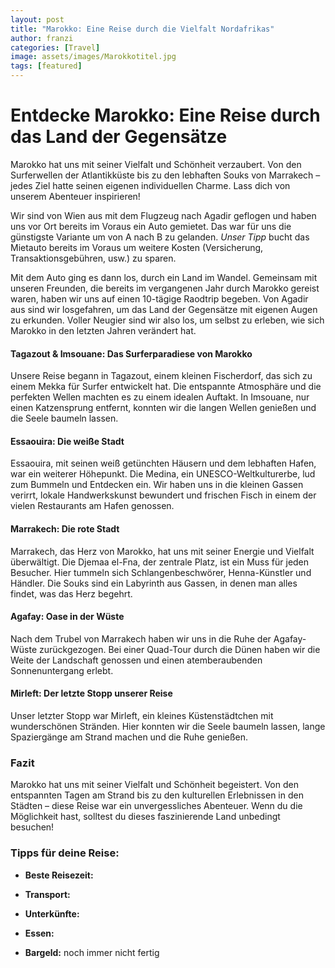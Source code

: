 ```yaml
---
layout: post
title: "Marokko: Eine Reise durch die Vielfalt Nordafrikas"
author: franzi
categories: [Travel]
image: assets/images/Marokkotitel.jpg
tags: [featured]
---
```


# Entdecke Marokko: Eine Reise durch das Land der Gegensätze 
Marokko hat uns mit seiner Vielfalt und Schönheit verzaubert. Von den Surferwellen der Atlantikküste bis zu den lebhaften Souks von Marrakech – jedes Ziel hatte seinen eigenen individuellen Charme. Lass dich von unserem Abenteuer inspirieren!

Wir sind von Wien aus mit dem Flugzeug nach Agadir geflogen und haben uns vor Ort bereits im Voraus ein Auto gemietet. Das war für uns die günstigste Variante um von A nach B zu gelanden. *Unser Tipp* bucht das Mietauto bereits im Voraus um weitere Kosten (Versicherung, Transaktionsgebühren, usw.) zu sparen.

 Mit dem Auto ging es dann los, durch ein Land im Wandel. Gemeinsam mit unseren Freunden, die bereits im vergangenen Jahr durch Marokko gereist waren, haben wir uns auf einen 10-tägige Raodtrip begeben. Von Agadir aus sind wir losgefahren, um das Land der Gegensätze mit eigenen Augen zu erkunden. Voller Neugier sind wir also los, um selbst zu erleben, wie sich Marokko in den letzten Jahren verändert hat.



#### Tagazout & Imsouane: Das Surferparadiese von Marokko 

Unsere Reise begann in Tagazout, einem kleinen Fischerdorf, das sich zu einem Mekka für Surfer entwickelt hat. Die entspannte Atmosphäre und die perfekten Wellen machten es zu einem idealen Auftakt. In Imsouane, nur einen Katzensprung entfernt, konnten wir die langen Wellen genießen und die Seele baumeln lassen.

#### Essaouira: Die weiße Stadt

Essaouira, mit seinen weiß getünchten Häusern und dem lebhaften Hafen, war ein weiterer Höhepunkt. Die Medina, ein UNESCO-Weltkulturerbe, lud zum Bummeln und Entdecken ein. Wir haben uns in die kleinen Gassen verirrt, lokale Handwerkskunst bewundert und frischen Fisch in einem der vielen Restaurants am Hafen genossen.

#### Marrakech: Die rote Stadt

Marrakech, das Herz von Marokko, hat uns mit seiner Energie und Vielfalt überwältigt. Die Djemaa el-Fna, der zentrale Platz, ist ein Muss für jeden Besucher. Hier tummeln sich Schlangenbeschwörer, Henna-Künstler und Händler. Die Souks sind ein Labyrinth aus Gassen, in denen man alles findet, was das Herz begehrt.

#### Agafay: Oase in der Wüste

Nach dem Trubel von Marrakech haben wir uns in die Ruhe der Agafay-Wüste zurückgezogen. Bei einer Quad-Tour durch die Dünen haben wir die Weite der Landschaft genossen und einen atemberaubenden Sonnenuntergang erlebt.

#### Mirleft: Der letzte Stopp unserer Reise

Unser letzter Stopp war Mirleft, ein kleines Küstenstädtchen mit wunderschönen Stränden. Hier konnten wir die Seele baumeln lassen, lange Spaziergänge am Strand machen und die Ruhe genießen.

### Fazit

Marokko hat uns mit seiner Vielfalt und Schönheit begeistert. Von den entspannten Tagen am Strand bis zu den kulturellen Erlebnissen in den Städten – diese Reise war ein unvergessliches Abenteuer. Wenn du die Möglichkeit hast, solltest du dieses faszinierende Land unbedingt besuchen!

### Tipps für deine Reise:

* **Beste Reisezeit:** 

* **Transport:** 

* **Unterkünfte:** 

* **Essen:**

* **Bargeld:** noch immer nicht fertig 
